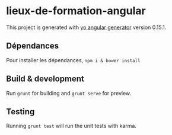 # lieux-de-formation-angular

This project is generated with [yo angular generator](https://github.com/yeoman/generator-angular)
version 0.15.1.

## Dépendances
Pour installer les dépendances, `npm i & bower install`

## Build & development

Run `grunt` for building and `grunt serve` for preview.

## Testing

Running `grunt test` will run the unit tests with karma.
